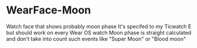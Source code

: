 # WearFace-Moon
Watch face that shows probably moon phase
It's specifed to my Ticwatch E but should work on every Wear OS watch
Moon phase is straight calculated and don't take into count such events like "Super Moon" or "Blood moon"

